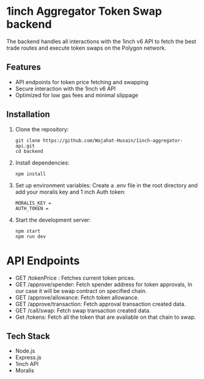# 1inch Aggregator Token Swap backend

The backend handles all interactions with the 1inch v6 API to fetch the best trade routes and execute token swaps on the Polygon network.

## Features
- API endpoints for token price fetching and swapping
- Secure interaction with the 1inch v6 API
- Optimized for low gas fees and minimal slippage

## Installation
1. Clone the repository:

   ```
   git clone https://github.com/Wajahat-Husain/1inch-aggregator-api.git
   cd backend
   ```

2. Install dependencies:

   ```
   npm install
   ```

3. Set up environment variables:
   Create a .env file in the root directory and add your moralis key and 1 inch Auth token:
    ```
   MORALIS_KEY = 
   AUTH_TOKEN = 
   ```

4. Start the development server:

   ```
   npm start
   npm run dev
   ```

# API Endpoints
- GET /tokenPrice : Fetches current token prices.
- GET /approve/spender: Fetch spender address for token approvals, In our case it will be swap contract on   specified chain.
- GET /approve/allowance: Fetch token allowance.
- GET /approve/transaction: Fetch approval transaction created data.
- GET /call/swap: Fetch swap transaction created data.
- Get /tokens: Fetch all the token that are avaliable on that chain to swap.

## Tech Stack
- Node.js
- Express.js
- 1inch API
- Moralis




